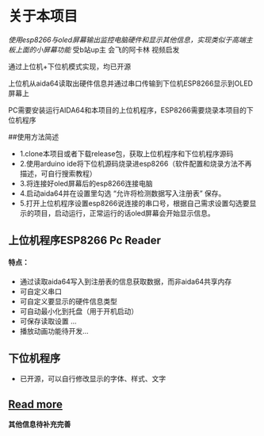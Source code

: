 # 关于本项目
*使用esp8266与oled屏幕输出监控电脑硬件和显示其他信息，实现类似于高端主板上面的小屏幕功能*
受b站up主 会飞的阿卡林 视频启发

通过上位机+下位机模式实现，均已开源

上位机从aida64读取出硬件信息并通过串口传输到下位机ESP8266显示到OLED屏幕上

PC需要安装运行AIDA64和本项目的上位机程序，ESP8266需要烧录本项目的下位机程序

##使用方法简述
- 1.clone本项目或者下载release包，获取上位机程序和下位机程序源码
- 2.使用arduino ide将下位机源码烧录进esp8266（软件配置和烧录方法不再描述，可自行搜索教程）
- 3.将连接好oled屏幕后的esp8266连接电脑
- 4.启动aida64并在设置里勾选 “允许将检测数据写入注册表” 保存。
- 5.打开上位机程序设置esp8266说连接的串口号，根据自己需求设置勾选要显示的项目，启动运行，正常运行的话oled屏幕会开始显示信息。

## 上位机程序ESP8266 Pc Reader
#### 特点：
- 通过读取aida64写入到注册表的信息获取数据，而非aida64共享内存
- 可自定义串口
- 可自定义要显示的硬件信息类型
- 可自动最小化到托盘（用于开机启动）
- 可保存读取设置
...
- 播放动画功能待开发...

## 下位机程序
- 已开源，可以自行修改显示的字体、样式、文字

[Read more](https://blog.hk560.top/Aida64ForEsp8266/ "Read more")
------------

**其他信息待补充完善**
